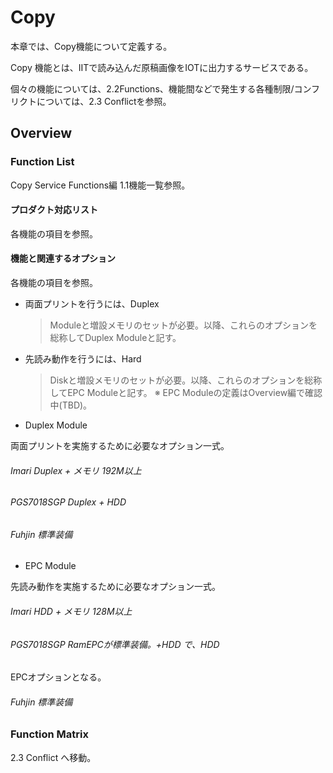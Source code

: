 # Copy

本章では、Copy機能について定義する。

Copy 機能とは、IITで読み込んだ原稿画像をIOTに出力するサービスである。

個々の機能については、2.2Functions、機能間などで発生する各種制限/コンフリクトについては、2.3
Conflictを参照。

## Overview

### Function List

Copy Service Functions編 1.1機能一覧参照。

#### プロダクト対応リスト

各機能の項目を参照。

#### 機能と関連するオプション

各機能の項目を参照。

-   <Imari>両面プリントを行うには、Duplex
    > Moduleと増設メモリのセットが必要。以降、これらのオプションを総称してDuplex
    > Moduleと記す。

-   <Imari>先読み動作を行うには、Hard
    > Diskと増設メモリのセットが必要。以降、これらのオプションを総称してEPC
    > Moduleと記す。
※<PGS7018SGP> EPC Moduleの定義はOverview編で確認中(TBD)。

-   Duplex Module

両面プリントを実施するために必要なオプション一式。

######  Imari  Duplex + メモリ 192M以上

###### PGS7018SGP Duplex + HDD

###### Fuhjin 標準装備

-   EPC Module

先読み動作を実施するために必要なオプション一式。

######  Imari  HDD + メモリ 128M以上

######  PGS7018SGP  RamEPCが標準装備。+HDD で、HDD
EPCオプションとなる。

######  Fuhjin  標準装備

### Function Matrix

2.3 Conflict へ移動。